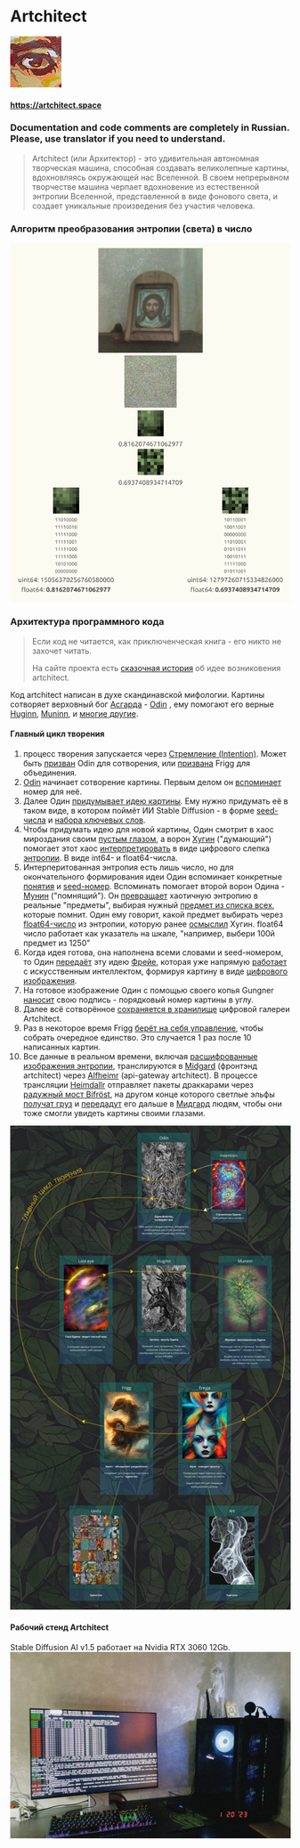 # Artchitect

![artchitect_logo](files/images/logo_anim_92.gif)

#### https://artchitect.space

### Documentation and code comments are completely in Russian. Please, use translator if you need to understand.

> Artchitect (или Архитектор) - это удивительная автономная творческая машина, способная создавать великолепные
> картины,
> вдохновляясь окружающей нас Вселенной. В своем непрерывном творчестве машина черпает вдохновение из естественной
> энтропии
> Вселенной, представленной в виде фонового света, и создает уникальные произведения без участия человека.

### Алгоритм преобразования энтропии (света) в число

![Алгоритм преобразования энтропии (света) в число](files/images/entropy_extraction_algorithm.png)

### Архитектура программного кода

> Если код не читается, как приключенческая книга - его никто не захочет читать.
> 
> На сайте проекта есть [сказочная история](https://artchitect.space/loki) об идее возниковения artchitect.

Код artchitect написан в духе скандинавской мифологии. Картины сотворяет верховный бог
[Асгарда](services/asgard/) -
[Odin](services/asgard/pantheon/odin.go)
, ему помогают его
верные [Huginn](services/asgard/pantheon/huginn.go), [Muninn](services/asgard/pantheon/muninn.go),
и [многие другие](services/asgard/pantheon).

#### Главный цикл творения

1. процесс творения запускается через [Стремление (Intention)](services/asgard/pantheon/intention.go). Может
   быть [призван](services/asgard/pantheon/intention.go#L62) Odin для сотворения,
   или [призвана](services/asgard/pantheon/intention.go#L53) Frigg для объединения.
2. [Odin](services/asgard/pantheon/odin.go) начинает сотворение картины. Первым делом
   он [вспоминает](services/asgard/pantheon/odin.go#L183) номер для неё.
3. Далее Один [придумывает идею картины](services/asgard/pantheon/odin.go#L307). Ему нужно придумать её в таком виде, в
   котором поймёт ИИ Stable Diffusion - в форме [seed-числа](services/asgard/pantheon/odin.go#339)
   и [набора ключевых слов](services/asgard/pantheon/odin.go#L342).
4. Чтобы придумать идею для новой картины, Один смотрит в хаос мироздания
   своим [пустым глазом](services/asgard/pantheon/lost_eye.go#L183), а
   ворон [Хугин](services/asgard/pantheon/huginn.go) ("думающий")
   помогает
   этот хаос [интерпретировать](services/asgard/pantheon/huginn.go#L166) в виде цифрового
   слепка [энтропии](model/entropy.go#L35). В виде int64- и float64-числа.
5. Интерперитованная энтропия есть лишь число, но для окончательного формирования идеи Один вспоминает конкретные
   [понятия](services/asgard/pantheon/odin.go#L318)
   и [seed-номер](services/asgard/pantheon/odin.go#L308). Вспоминать помогает второй ворон
   Одина - [Мунин](services/asgard/pantheon/muninn.go) ("помнящий").
   Он [превращает](services/asgard/pantheon/muninn.go#L48)
   хаотичную энтропию в реальные "предметы",
   выбирая нужный [предмет из списка всех](services/asgard/pantheon/muninn.go:109), которые помнит. Один ему говорит,
   какой предмет выбирать через [float64-число](services/asgard/pantheon/muninn.go#L114)
   из энтропии, которую ранее [осмыслил](services/asgard/pantheon/huginn.go#L166) Хугин. float64 число работает как
   указатель на шкале, "например, выбери 100й
   предмет из 1250"
6. Когда идея готова, она наполнена всеми словами и seed-номером, то
   Один [передаёт](services/asgard/pantheon/odin.go#L233) эту идею [Фрейе](services/asgard/pantheon/freyja.go), которая
   уже напрямую [работает](services/asgard/pantheon/freyja.go#L43) с искусственным интеллектом,
   формируя картину в виде [цифрового изображения](services/asgard/pantheon/freyja.go#L60).
7. На готовое изображение Один с помощью своего копья Gungner [наносит](services/asgard/pantheon/odin.go#L238) свою
   подпись - порядковый номер картины в углу.
8. Далее всё сотворённое [сохраняется в хранилище](services/asgard/pantheon/odin.go#L244) цифровой галереи Artchitect.
9. Раз в некоторое время Frigg [берёт на себя управление](services/asgard/pantheon/frigg.go#L87), чтобы собрать
   очередное единство. Это случается 1 раз после 10 написанных картин.
10. Все данные в реальном времени, включая [расшифрованные изображения энтропии](services/asgard/pantheon/heimdallr.go#L164), транслируются в [Midgard](services/midgard) (фронтэнд artchitect)
    через [Alfheimr](services/alfheimr) (api-gateway artchitect). В процессе
    трансляции [Heimdallr](services/asgard/pantheon/heimdallr.go) отправляет пакеты
    драккарами
    через [радужный мост Bifröst](/home/artchitector/artchitect/artchitect/services/asgard/communication/bifrost.go), на
    другом конце которого светлые эльфы [получат груз](services/alfheimr/communication/harbour.go)
    и [передадут](services/alfheimr/portals/radio.go) его дальше
    в [Мидгард](services/midgard/components/insight/main.vue#L66)
    людям, чтобы они тоже смогли увидеть картины своими глазами.

![artchitecture](files/images/artchitecture.jpg)

#### Рабочий стенд Artchitect

Stable Diffusion AI v1.5 работает на Nvidia RTX 3060 12Gb.
![artchitect_installation](files/images/artchitect_hardware.jpg)